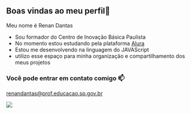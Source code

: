 ## Boas vindas ao meu perfil💙

Meu nome é Renan Dantas
- Sou formador do Centro de Inovação Básica Paulista
- No momento estou estudando pela plataforma [Alura](https://www.alura.com.br/)
- Estou me desenvolvendo na linguagem do JAVAScript
- utilizo esse espaço para minha organização e compartilhamento dos meus projetos

### Você pode entrar em contato comigo 📫
renandantas@prof.educacao.sp.gov.br

![](https://media1.tenor.com/m/QcrcBpXx3qYAAAAC/boy-kid.gif)

